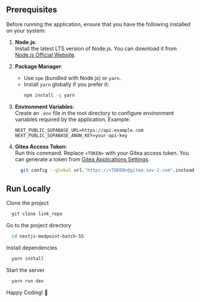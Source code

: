 ## Prerequisites

Before running the application, ensure that you have the following installed on your system:

1. **Node.js**:  
   Install the latest LTS version of Node.js. You can download it from [Node.js Official Website](https://nodejs.org/).

2. **Package Manager**:

   - Use `npm` (bundled with Node.js) or `yarn`.
   - Install `yarn` globally if you prefer it:
     ```bash
     npm install -g yarn
     ```

3. **Environment Variables**:  
   Create an `.env` file in the root directory to configure environment variables required by the application. Example:
   ```env
   NEXT_PUBLIC_SUPABASE_URL=https://api.example.com
   NEXT_PUBLIC_SUPABASE_ANON_KEY=your-api-key
   ```
4. **Gitea Access Token**:  
  Run this command. Replace `<TOKEN>` with your Gitea access token. You can generate a token from [Gitea Applications Settings](https://gitea.sev-2.com/user/settings/applications).
    ```bash
      git config --global url."https://<TOKEN>@gitea.sev-2.com".insteadOf ssh://gitea.sev-2.com
    ```

## Run Locally

Clone the project

```bash
  git clone link_repo
```

Go to the project directory

```bash
  cd nextjs-medpoint-batch-55
```

Install dependencies

```bash
  yarn install
```

Start the server

```bash
  yarn run dev
```

Happy Coding! 🚀
